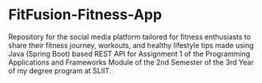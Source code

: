# FitFusion-Fitness-App
Repository for the social media platform tailored for fitness enthusiasts to share their fitness journey, workouts, and healthy lifestyle tips made using  Java (Spring Boot) based REST API  for Assignment 1 of the Programming Applications and Frameworks Module of the 2nd Semester of the 3rd Year of my degree program at SLIIT.
